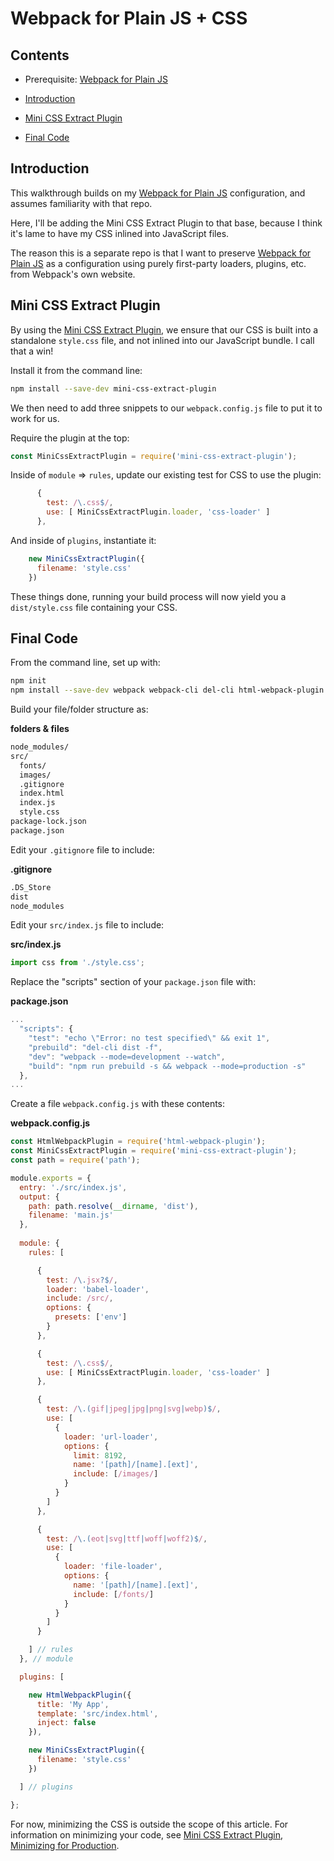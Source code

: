 # Webpack for Plain JS + CSS

## Contents

  - Prerequisite: [Webpack for Plain JS](https://github.com/mjcampagna/webpack-for-plain-js)

  - [Introduction](#introduction)
  - [Mini CSS Extract Plugin](#mini-css-extract-plugin)
  - [Final Code](#final-code)

## Introduction

This walkthrough builds on my [Webpack for Plain JS](https://github.com/mjcampagna/webpack-for-plain-js) configuration, and assumes familiarity with that repo.

Here, I'll be adding the Mini CSS Extract Plugin to that base, because I think it's lame to have my CSS inlined into JavaScript files.

The reason this is a separate repo is that I want to preserve [Webpack for Plain JS](https://github.com/mjcampagna/webpack-for-plain-js) as a configuration using purely first-party loaders, plugins, etc. from Webpack's own website.

## Mini CSS Extract Plugin

By using the [Mini CSS Extract Plugin](https://github.com/webpack-contrib/mini-css-extract-plugin), we ensure that our CSS is built into a standalone `style.css` file, and not inlined into our JavaScript bundle. I call that a win!

Install it from the command line:

```sh
npm install --save-dev mini-css-extract-plugin
```

We then need to add three snippets to our `webpack.config.js` file to put it to work for us.

Require the plugin at the top:

```js
const MiniCssExtractPlugin = require('mini-css-extract-plugin');
```

Inside of `module` => `rules`, update our existing test for CSS to use the plugin:

```js
      {
        test: /\.css$/,
        use: [ MiniCssExtractPlugin.loader, 'css-loader' ]
      },
```

And inside of `plugins`, instantiate it:

```js
    new MiniCssExtractPlugin({
      filename: 'style.css'
    })
```

These things done, running your build process will now yield you a `dist/style.css` file containing your CSS.

## Final Code

From the command line, set up with:

```sh
npm init
npm install --save-dev webpack webpack-cli del-cli html-webpack-plugin babel-core babel-loader babel-preset-env style-loader css-loader file-loader url-loader mini-css-extract-plugin
```

Build your file/folder structure as:

**folders & files**  
```sh
node_modules/
src/
  fonts/
  images/
  .gitignore
  index.html
  index.js
  style.css
package-lock.json
package.json
```

Edit your `.gitignore` file to include: 

**.gitignore**  
```sh
.DS_Store
dist
node_modules
```

Edit your `src/index.js` file to include: 

**src/index.js**  
```js
import css from './style.css';
```

Replace the "scripts" section of your `package.json` file with:

**package.json**
```js
...
  "scripts": {
    "test": "echo \"Error: no test specified\" && exit 1",
    "prebuild": "del-cli dist -f",
    "dev": "webpack --mode=development --watch",
    "build": "npm run prebuild -s && webpack --mode=production -s"
  },
...
```

Create a file `webpack.config.js` with these contents:

**webpack.config.js**  
```js
const HtmlWebpackPlugin = require('html-webpack-plugin');
const MiniCssExtractPlugin = require('mini-css-extract-plugin');
const path = require('path');

module.exports = {
  entry: './src/index.js',
  output: {
    path: path.resolve(__dirname, 'dist'),
    filename: 'main.js'
  },
  
  module: {
    rules: [

      { 
        test: /\.jsx?$/, 
        loader: 'babel-loader',
        include: /src/,
        options: {
          presets: ['env']
        }
      },

      {
        test: /\.css$/,
        use: [ MiniCssExtractPlugin.loader, 'css-loader' ]
      },

      {
        test: /\.(gif|jpeg|jpg|png|svg|webp)$/,
        use: [
          {
            loader: 'url-loader',
            options: {
              limit: 8192,
              name: '[path]/[name].[ext]',
              include: [/images/]
            }
          }
        ]
      },

      {
        test: /\.(eot|svg|ttf|woff|woff2)$/,
        use: [
          {
            loader: 'file-loader',
            options: {
              name: '[path]/[name].[ext]',
              include: [/fonts/]
            }
          }
        ]
      }

    ] // rules
  }, // module

  plugins: [

    new HtmlWebpackPlugin({
      title: 'My App',
      template: 'src/index.html',
      inject: false
    }),

    new MiniCssExtractPlugin({
      filename: 'style.css'
    })

  ] // plugins

};
```

For now, minimizing the CSS is outside the scope of this article. For information on minimizing your code, see [Mini CSS Extract Plugin, Minimizing for Production](https://github.com/webpack-contrib/mini-css-extract-plugin#minimizing-for-production).
